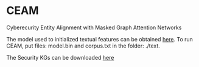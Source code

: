 # CEAM
Cyberecurity Entity Alignment with Masked Graph Attention Networks

The model used to initialized textual features can be obtained [here](https://drive.google.com/drive/folders/1dtjSxrmKGfCVpf3oUMFwKjmP0aWGCG7H?usp=sharing). To run CEAM, put files: model.bin and corpus.txt in the folder: ./text.

The Security KGs can be downloaded [here](https://drive.google.com/drive/folders/1k_jt0sydD4V1aSiZsEX__5snVjx0wVeK?usp=sharing)
